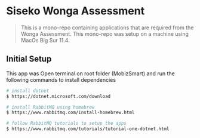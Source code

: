 # Siseko Wonga Assessment

> This is a mono-repo containing applications that are required from the Wonga Assessment.
> This mono-repo was setup on a machine using MacOs Big Sur 11.4.

## Initial Setup

This app was 
Open terminal on root folder (MobizSmart) and run the following commands to install dependencies

```bash
# install dotnet
$ https://dotnet.microsoft.com/download

# install RabbitMQ using homebrew
$ https://www.rabbitmq.com/install-homebrew.html

# follow RabbitMQ tutorials to setup the apps
$ https://www.rabbitmq.com/tutorials/tutorial-one-dotnet.html
```
